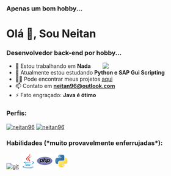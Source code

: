 ### Apenas um bom hobby...

<h1 align="left">Olá 👋, Sou Neitan</h1>
<h3 align="left">Desenvolvedor back-end por hobby...</h3>

<img style="width: 50%" align="right" src="http://github-profile-summary-cards.vercel.app/api/cards/profile-details?username=Neitan96&theme=nightowl">

- 🔭 Estou trabalhando em **Nada**
- 🌱 Atualmente estou estudando **Python e SAP Gui Scripting**
- 👨‍💻 Pode encontrar meus projetos [aqui](https://github.com/Neitan96)
- 📫 Contato em **neitan96@outlook.com**
- ⚡ Fato engraçado: **Java é ótimo**

<h3 align="left">Perfis:</h3>
<p align="left">
<a href="https://linkedin.com/in/neitan96" target="blank"><img align="center" src="https://raw.githubusercontent.com/rahuldkjain/github-profile-readme-generator/master/src/images/icons/Social/linked-in-alt.svg" alt="neitan96" height="30" width="40" /></a>
<a href="https://instagram.com/neitan96" target="blank"><img align="center" src="https://raw.githubusercontent.com/rahuldkjain/github-profile-readme-generator/master/src/images/icons/Social/instagram.svg" alt="neitan96" height="30" width="40" /></a>
</p>

<h3 align="left">Habilidades (*muito provavelmente enferrujadas*):</h3>
<p align="left">
  <a href="https://git-scm.com/" target="_blank" rel="noreferrer"> <img src="https://www.vectorlogo.zone/logos/git-scm/git-scm-icon.svg" alt="git" width="40" height="40"/></a>
  <a href="https://www.java.com" target="_blank" rel="noreferrer"> <img src="https://raw.githubusercontent.com/devicons/devicon/master/icons/java/java-original.svg" alt="java" width="40" height="40"/></a>
  <a href="https://www.php.net" target="_blank" rel="noreferrer"> <img src="https://raw.githubusercontent.com/devicons/devicon/master/icons/php/php-original.svg" alt="php" width="40" height="40"/></a>
  <a href="https://www.python.org" target="_blank" rel="noreferrer"> <img src="https://raw.githubusercontent.com/devicons/devicon/master/icons/python/python-original.svg" alt="python" width="40" height="40"/></a>
</p>
